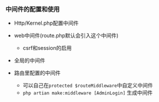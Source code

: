 ### 中间件的配置和使用
- Http/Kernel.php配置中间件

- web中间件(route.php默认会引入这个中间件)
  
  - csrf和session的启用
  
- 全局的中间件

- 路由里配置的中间件

  - 可以自己在```protected $routeMiddleware```中自定义中间件
  - ```php artian make:middleware [AdminLogin]``` 生成中间件